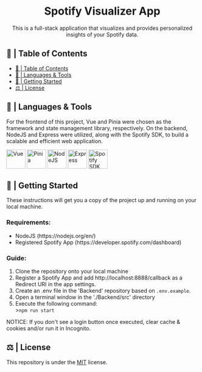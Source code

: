 <h1 align="center">Spotify Visualizer App</h1>

<p align="center">This is a full-stack application that visualizes and provides personalized insights of your Spotify data.</p>

## 📝 | Table of Contents
- [📝 | Table of Contents](#--table-of-contents)
- [🧰 | Languages & Tools <a name="languages_&_tools"></a>](#--languages--tools-)
- [🏁 | Getting Started <a name="getting_started"></a>](#--getting-started-)
- [⚖ | License <a name="license"></a>](#--license-)

## 🧰 | Languages & Tools <a name="languages_&_tools"></a>

For the frontend of this project, Vue and Pinia were chosen as the framework and state management library, respectively. 
On the backend, NodeJS and Express were utilized, along with the Spotify SDK, to build a scalable and efficient web application.

<p>
  <a href="https://vuejs.org/" target="_blank"><img src="https://cdn.jsdelivr.net/gh/devicons/devicon/icons/vuejs/vuejs-original.svg" alt="Vue" width="50" height="50"/></a>
  <a href="https://pinia.esm.dev/" target="_blank"><img src="https://pinia.vuejs.org/logo.svg" alt="Pinia" width="50" height="50"/></a>
  <a href="https://nodejs.org/en/" target="_blank"><img src="https://cdn.jsdelivr.net/gh/devicons/devicon/icons/nodejs/nodejs-original.svg" alt="NodeJS" width="50" height="50"/></a>
  <a href="https://expressjs.com/" target="_blank"><img src="https://cdn.jsdelivr.net/gh/devicons/devicon/icons/express/express-original.svg" alt="Express" width="50" height="50"/></a>
  <a href="https://developer.spotify.com/documentation/web-api/" target="_blank"><img src="https://www.freepnglogos.com/uploads/spotify-logo-png/file-spotify-logo-png-4.png" alt="Spotify SDK" width="50" height="50"/></a>
</p>


## 🏁 | Getting Started <a name="getting_started"></a>
These instructions will get you a copy of the project up and running on your local machine.

**<h3>Requirements:</h3>**
<ul>
<li>NodeJS (https://nodejs.org/en/)</li>
<li>Registered Spotify App (https://developer.spotify.com/dashboard)</li>
</ul>

**<h3>Guide:</h3>**
1. Clone the repository onto your local machine
2. Register a Spotify App and add http://localhost:8888/callback as a Redirect URI in the app settings.
3. Create an .env file in the 'Backend' repository based on ```.env.example```. 
4. Open a terminal window in the './Backend/src' directory
5. Execute the following command:
<br>>```npm run start```

NOTICE: If you don't see a login button once executed, clear cache & cookies and/or run it in Incognito.


## ⚖ | License <a name="license"></a>
This repository is under the [MIT](https://opensource.org/licenses/MIT) license.
